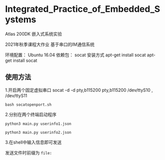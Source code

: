 # Integrated_Practice_of_Embedded_Systems
Atlas 200DK 嵌入式系统实验

2021年秋季课程大作业
基于串口的IM通信系统


环境配置： Ubuntu 16.04
依赖包：   socat
安装方式 apt-get install socat
apt-get install socat

## 使用方法
1.开启两个固定虚拟串口 
socat -d -d pty,b115200 pty,b115200
/dev/ttyS10 , /dev/ttyS11

`bash socatopenport.sh`

2.分别在两个终端启动程序

`python3 main.py userinfo1.json`

`python3 main.py userinfo2.json`

3.在shell中输入信息即可发送

发送文件时前缀为 `file:`
